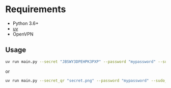 # Requirements

- Python 3.6+
- [uv](https://docs.astral.sh/uv/getting-started/installation/)
- OpenVPN

## Usage

```bash
uv run main.py --secret "JBSWY3DPEHPK3PXP" --password "mypassword" --sudo_pass "sudo_password" --vpn_config "vpn.ovpn" --usr "myuser"
```

or

```bash
uv run main.py --secret_qr "secret.png" --password "mypassword" --sudo_pass "sudo_password" --vpn_config "vpn.ovpn" --usr "myuser"
```
